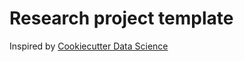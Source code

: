 # Research project template

Inspired by [Cookiecutter Data Science](http://drivendata.github.io/cookiecutter-data-science/)

